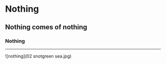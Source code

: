 # Nothing #

## Nothing comes of nothing ##

### Nothing ###

---

![nothing](02 snotgreen sea.jpg)
